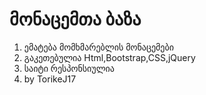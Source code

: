 # მონაცემთა ბაზა   
1. ემატება მომხმარებლის მონაცემები
2. გაკეთებულია Html,Bootstrap,CSS,jQuery
3. საიტი რესპონსიულია
4. by TorikeJ17